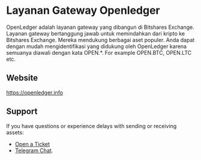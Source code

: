 # Layanan Gateway Openledger

OpenLedger adalah layanan gateway yang dibangun di Bitshares Exchange. Layanan gateway bertanggung jawab untuk memindahkan dari kripto ke Bitshares Exchange. Mereka mendukung berbagai aset populer. Anda dapat dengan mudah mengidentifikasi yang didukung oleh OpenLedger karena semuanya diawali dengan kata OPEN.*. For example OPEN.BTC, OPEN.LTC etc.

## Website

<https://openledger.info>

## Support

If you have questions or experience delays with sending or receiving assets:

- [Open a Ticket](https://openledger.freshdesk.com/support/home)
- [Telegram Chat](https://t.me/OpenLedgerDC).